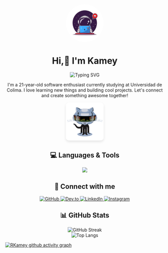 <div align="center">
  <img src="astro-profile.png" width="120" style="border-radius: 50%;" alt="RKamey Profile Picture"/>
  
  <h1 align="center">Hi,👋 I'm Kamey</h1>

  <img src="https://readme-typing-svg.herokuapp.com?font=Fira+Code&size=22&duration=3000&pause=1000&color=4C1D95&center=true&vCenter=true&width=435&lines=Front-End+Developer;Technology+Enthusiast;Simple-Coder" alt="Typing SVG" />

  <p>
    I'm a 21-year-old software enthusiast currently studying at Universidad de Colima. I love learning new things and building cool projects. Let's connect and create something awesome together!
  </p>

  <img src="daftpunktocat-thomas.gif" width="120" alt="Daftpunktocat Thomas GIF" style="border-radius: 10px; box-shadow: 0 4px 8px rgba(0, 0, 0, 0.1);" />
</div>

<h2 align="center">💻 Languages & Tools</h2>

<p align="center">
  <a href="https://skillicons.dev">
    <img src="https://skillicons.dev/icons?i=html,css,js,typescript,react,vue,angular,astro,tailwind,git,github,nodejs,firebase,mysql,mongodb,express&perline=8" />
  </a>
</p>

<h2 align="center">🤝 Connect with me</h2>

<p align="center">
  <a href="https://github.com/RKamey" target="_blank">
    <img src="https://skillicons.dev/icons?i=github" alt="GitHub" height="40" />
  </a>
  <a href="https://dev.to/rkamey" target="_blank">
    <img src="https://skillicons.dev/icons?i=devto" alt="Dev.to" height="40" />
  </a>
  <a href="https://www.linkedin.com/in/rkamey/" target="_blank">
    <img src="https://skillicons.dev/icons?i=linkedin" alt="LinkedIn" height="40" />
  </a>
  <a href="https://www.instagram.com/kamey_13/" target="_blank">
    <img src="https://raw.githubusercontent.com/rahuldkjain/github-profile-readme-generator/master/src/images/icons/Social/instagram.svg" alt="Instagram" height="40" width="40" />
  </a>
</p>

<h2 align="center">📊 GitHub Stats</h2>

<div align="center">
  <img src="https://github-readme-streak-stats.herokuapp.com/?user=RKamey&theme=radical&border_radius=10" alt="GitHub Streak" />
</div>

<div align="center">
  <img src="https://github-readme-stats.vercel.app/api/top-langs/?username=RKamey&layout=compact&theme=radical&border_radius=10" alt="Top Langs" />
</div>

[![RKamey github activity graph](https://github-readme-activity-graph.vercel.app/graph?username=RKamey&theme=react-dark)](https://github.com/RKamey/github-readme-activity-graph)
